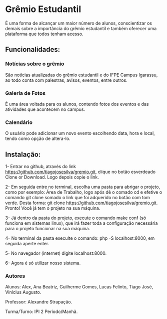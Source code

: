 # Grêmio Estudantil
É uma forma de alcançar um maior número de alunos, conscientizar os demais sobre a importância do grêmio estudantil e também oferecer uma plataforma que todos tenham acesso.

## Funcionalidades:
### Notícias sobre o grêmio 
São notícias atualizadas do grêmio estudantil e do IFPE Campus Igarassu, ao todo conta com palestras, avisos, eventos, entre outros.
### Galeria de Fotos
É uma área voltada para os alunos, contendo fotos dos eventos e das atividades que acontecem no campus.
### Calendário
O usuário pode adicionar um novo evento escolhendo data, hora e local, tendo como opção de altera-lo.
## Instalação:
1- Entrar no github, através do link https://github.com/tiagojosesilva/gremio.git, clique no botão esverdeado Clone or Download. Logo depois copie o link.

2- Em seguida entre no terminal, escolha uma pasta para abrigar o projeto, como por exemplo: Área de Trabalho, logo após dê o comado cd e efetive o comando git clone somado o link que foi adquerido no botão com tom verde. Desta forma: git clone https://github.com/tiagojosesilva/gremio.git. Pronto! Você já tem o projeto na sua máquina.

3- Já dentro da pasta do projeto, execute o comando make conf (só funciona em sistemas linux), que irá fazer toda a configuração necessária para o projeto funcionar na sua máquina.

4- No terminal da pasta execulte o comando: php -S localhost:8000, em seguida aperte enter.

5- No navegador (internet) digite localhost:8000.

6- Agora é só utilizar nosso sistema.



### Autores
Alunos: Alex, Ana Beatriz, Guilherme Gomes, Lucas Felinto, Tiago José, Vinícius Augusto.

Professor: Alexandre Strapação.

Turma/Turno: IPI 2 Período/Manhã.

